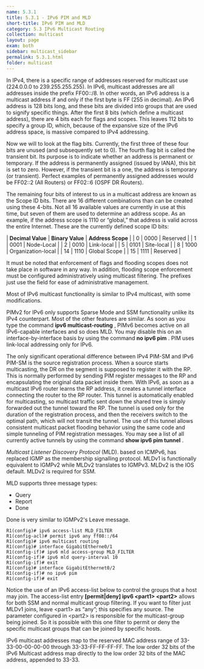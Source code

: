 ```yaml
---
name: 5.3.1
title: 5.3.1 - IPv6 PIM and MLD
short-title: IPv6 PIM and MLD
category: 5.3 IPv6 Multicast Routing
collection: multicast
layout: page
exam: both
sidebar: multicast_sidebar
permalink: 5.3.1.html
folder: multicast
---
```

In IPv4, there is a specific range of addresses reserved for multicast use (224.0.0.0 to 239.255.255.255). In IPv6, multicast addresses are all addresses inside the prefix FF00::/8. In other words, an IPv6 address is a multicast address if and only if the first byte is FF (255 in decimal). An IPv6 address is 128 bits long, and these bits are divided into groups that are used to signify specific things. After the first 8 bits (which define a multicast address), there are 4 bits each for flags and scopes. This leaves 112 bits to specify a group ID, which, because of the expansive size of the IPv6 address space, is massive compared to IPv4 addressing.

Now we will to look at the flag bits. Currently, the first three of these four bits are unused (and subsequently set to 0). The fourth flag bit is called the transient bit. Its purpose is to indicate whether an address is permanent or temporary. If the address is permanently assigned (issued by IANA), this bit is set to zero. However, if the transient bit is a one, the address is temporary (or transient). Perfect examples of permanently assigned addresses would be FF02::2 (All Routers) or FF02::6 (OSPF DR Routers).

The remaining four bits of interest to us in a multicast address are known as the Scope ID bits. There are 16 different combinations than can be created using these 4-bits. Not all 16 available values are currently in use at this time, but seven of them are used to determine an address scope. As an example, if the address scope is 1110 or “global,” that address is valid across the entire Internet. These are the currently defined scope ID bits:

| **Decimal Value** | **Binary Value** | **Address Scope** |
| 0 | 0000 | Reserved |
| 1 | 0001 | Node-Local |
| 2 | 0010 | Link-local |
| 5 | 0101 | Site-local |
| 8 | 1000 | Organization-local |
| 14 | 1110 | Global Scope |
| 15 | 1111 | Reserved |

It must be noted that enforcement of flags and flooding scopes does not take place in software in any way. In addition, flooding scope enforcement must be configured administratively using multicast filtering. The prefixes just use the field for ease of administrative management.

Most of IPv6 multicast functionality is similar to IPv4 multicast, with some modifications.

PIMv2 for IPv6 only supports Sparse Mode and SSM functionality unlike its IPv4 counterpart. Most of the other features are similar. As soon as you type the command **ipv6 multicast-routing** , PIMv6 becomes active on all IPv6-capable interfaces and so does MLD. You may disable this on an interface-by-interface basis by using the command **no ipv6 pim** . PIM uses link-local addressing only for IPv6.

The only significant operational difference between IPv4 PIM-SM and IPv6 PIM-SM is the source registration process. When a source starts multicasting, the DR on the segment is supposed to register it with the RP. This is normally performed by sending PIM register messages to the RP and encapsulating the original data packet inside them. With IPv6, as soon as a multicast IPv6 router learns the RP address, it creates a tunnel interface connecting the router to the RP router. This tunnel is automatically enabled for multicasting, so multicast traffic sent down the shared tree is simply forwarded out the tunnel toward the RP. The tunnel is used only for the duration of the registration process, and then the receivers switch to the optimal path, which will not transit the tunnel. The use of this tunnel allows consistent multicast packet flooding behavior using the same code and simple tunneling of PIM registration messages. You may see a list of all currently active tunnels by using the command **show ipv6 pim tunnel** .

*Multicast Listener Discovery Protocol* (MLD). based on ICMPv6, has replaced IGMP as the membership signalling protocol. MLDv1 is functionally equivalent to IGMPv2 while MLDv2 translates to IGMPv3. MLDv2 is the IOS default. MLDv2 is required for SSM.

MLD supports three message types:
- Query
- Report
- Done

Done is very similar to IGMPv2's Leave message.

```
R1(config)# ipv6 access-list MLD_FILTER
R1(config-acl)# permit ipv6 any ff08::/64
R1(config)# ipv6 multicast routing
R1(config)# interface GigabitEtherne0/1
R1(config-if)# ipv6 mld access-group MLD_FILTER
R1(config-if)# ipv6 mld query-interval 10
R1(config-if)# exit
R1(config)# interface GigabitEthernet0/2
R1(config-if)# no ipv6 pim
R1(config-if)# exit
```

Notice the use of an IPv6 access-list below to control the groups that a host may join. The access-list entry **\[permit\|deny\] ipv6 \<part1\> \<part2\>** allows for both SSM and normal multicast group filtering. If you want to filter just MLDv1 joins, leave
\<part1\> as “any”; this specifies any source. The parameter configured in \<part2\> is responsible for the multicast-group being joined. So it is possible with this one filter to permit or deny the specific multicast groups that can be joined by specific hosts.

IPv6 multicast addresses map to the reserved MAC address range of 33-33-00-00-00-00 through 33-33-FF-FF-FF-FF. The low order 32 bits of the IPv6 Multicast address map directly to the low order 32 bits of the MAC address, appended to 33-33.

